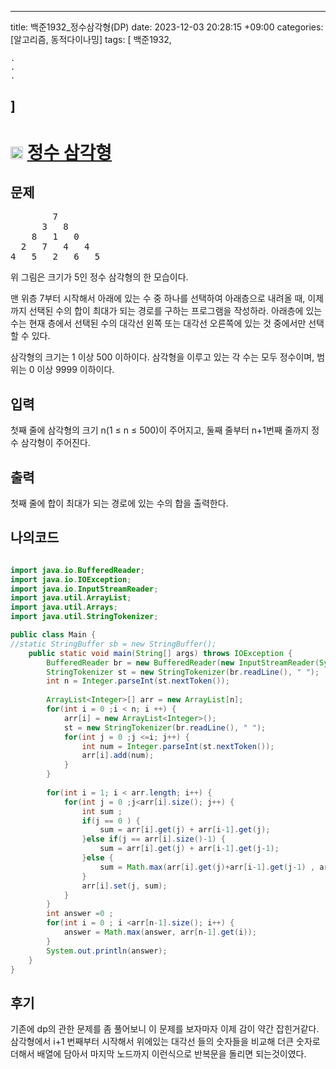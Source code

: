 
---
title: 백준1932_정수삼각형(DP)
date: 2023-12-03 20:28:15 +09:00
categories: [알고리즘, 동적다이나밍]
tags:
  [
    백준1932,
    
    .
    .
    .
  ]
---

# <img width="20px"  src="https://d2gd6pc034wcta.cloudfront.net/tier/10.svg" class="solvedac-tier"> [정수 삼각형](https://www.acmicpc.net/problem/1932) 

## 문제
<pre>        7
      3   8
    8   1   0
  2   7   4   4
4   5   2   6   5</pre>

<p>위 그림은 크기가 5인 정수 삼각형의 한 모습이다.</p>

<p>맨 위층 7부터 시작해서 아래에 있는 수 중 하나를 선택하여 아래층으로 내려올 때, 이제까지 선택된 수의 합이 최대가 되는 경로를 구하는 프로그램을 작성하라. 아래층에 있는 수는 현재 층에서 선택된 수의 대각선 왼쪽 또는 대각선 오른쪽에 있는 것 중에서만 선택할 수 있다.</p>

<p>삼각형의 크기는 1 이상 500 이하이다. 삼각형을 이루고 있는 각 수는 모두 정수이며, 범위는 0 이상 9999 이하이다.</p>

## 입력
<p>첫째 줄에 삼각형의 크기 n(1 ≤ n ≤ 500)이 주어지고, 둘째 줄부터 n+1번째 줄까지 정수 삼각형이 주어진다.</p>

## 출력
<p>첫째 줄에 합이 최대가 되는 경로에 있는 수의 합을 출력한다.</p>

## 나의코드
```java

import java.io.BufferedReader;
import java.io.IOException;
import java.io.InputStreamReader;
import java.util.ArrayList;
import java.util.Arrays;
import java.util.StringTokenizer;

public class Main {
//static StringBuffer sb = new StringBuffer();
	public static void main(String[] args) throws IOException {
		BufferedReader br = new BufferedReader(new InputStreamReader(System.in));
		StringTokenizer st = new StringTokenizer(br.readLine(), " ");
		int n = Integer.parseInt(st.nextToken());
		
		ArrayList<Integer>[] arr = new ArrayList[n];
		for(int i = 0 ;i < n; i ++) {
			arr[i] = new ArrayList<Integer>();
			st = new StringTokenizer(br.readLine(), " ");
			for(int j = 0 ;j <=i; j++) {
				int num = Integer.parseInt(st.nextToken());
				arr[i].add(num);
			}
		}
		
		for(int i = 1; i < arr.length; i++) {
			for(int j = 0 ;j<arr[i].size(); j++) {
				int sum ;
				if(j == 0 ) {
					sum = arr[i].get(j) + arr[i-1].get(j);
				}else if(j == arr[i].size()-1) {
					sum = arr[i].get(j) + arr[i-1].get(j-1);
				}else {
					sum = Math.max(arr[i].get(j)+arr[i-1].get(j-1) , arr[i].get(j) + arr[i-1].get(j));
				}
				arr[i].set(j, sum); 
			}
		}
		int answer =0 ;
		for(int i = 0 ; i <arr[n-1].size(); i++) {
			answer = Math.max(answer, arr[n-1].get(i));
		}
		System.out.println(answer);
	}
}
```

## 후기

<p>기존에 dp의 관한 문제를 좀 풀어보니 이 문제를 보자마자 이제 감이 약간 잡힌거같다. 삼각형에서 i+1 번째부터 시작해서 위에있는 대각선 들의 숫자들을 비교해 더큰 숫자로 더해서
배열에 담아서 마지막 노드까지 이런식으로 반복문을 돌리면 되는것이였다. </p>